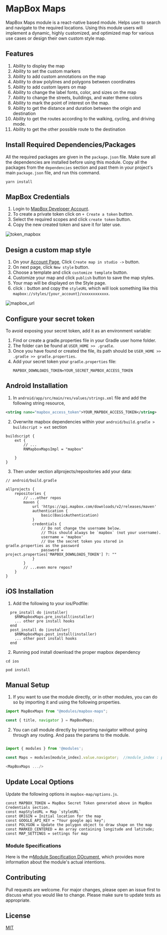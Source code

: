 # MapBox Maps
MapBox Maps module is a react-native based module. Helps user to search and navigate to the required locations.
Using this module users will implement a dynamic, highly customized, and optimized map for various use cases or design their own custom style map.

## Features
1. Ability to display the map
2. Ability to set the custom markers
3. Ability to add custom annotations on the map
4. Ability to draw polylines and polygons between coordinates
5. Ability to add custom layers on map
6. Ability to change the label fonts, color, and sizes on the map
7. Ability to change the streets, buildings, and water theme colors
8. Ability to mark the point of interest on the map.
9. Ability to get the distance and duration between the origin and destination
10. Ability to get the routes according to the walking, cycling, and driving mode.
11. Ability to get the other possible route to the destination


## Install Required Dependencies/Packages
All the required packages are given in the `package.json` file. Make sure all the dependencies are installed before using this module. Copy all the packages from the `dependencies` section and past them in your project's main `package.json` file, and run this command.
  ```
  yarn install
  ```



## MapBox Credentials
1. Login to [MapBox Developer Account](https://account.mapbox.com/auth/signin/).
2. To create a private token click on `+ Create a token` button.
3. Select the required scopes and click `create token` button.
4. Copy the new created token and save it for later use.

![token_mapbox](https://user-images.githubusercontent.com/76822297/227925384-a845ff6d-c128-4ab2-92bb-7a0d50245e9b.png)


## Design a custom map style
1. On your [Account Page](https://account.mapbox.com/), Click `Create map in studio ->` button.
2. On next page, click `New style` button.
3. Choose a template and click `customize template` button.
4. Customize your map and click `publish` button to save the map styles.
5. Your map will be displayed on the Style page.
6. click `:` button and copy the `styleURL` which will look something like this `mapbox://styles/{your_account}/xxxxxxxxxxxx`. 

![mapbox_url](https://user-images.githubusercontent.com/76822297/227925487-04c61ccb-f08f-4396-aca3-4ad989fbf1d6.png)

## Configure your secret token
To avoid exposing your secret token, add it as an environment variable:

1. Find or create a gradle.properties file in your Gradle user home folder.
2. The folder can be found at `USER_HOME >> .gradle`. 
3. Once you have found or created the file, its path should be `USER_HOME >> .gradle >> gradle.properties`. 
4. Add your secret token your `gradle.properties` file:
    ```
    MAPBOX_DOWNLOADS_TOKEN=YOUR_SECRET_MAPBOX_ACCESS_TOKEN
    ```


## Android Installation

1. In `android/app/src/main/res/values/strings.xml` file and add the following string resource,

```xml
<string name="mapbox_access_token">YOUR_MAPBOX_ACCESS_TOKEN</string>
```

2. Overwrite mapbox dependencies within your `android/build.gradle > buildscript > ext` section

```
buildscript {
    ext {
        // ...
        RNMapboxMapsImpl = "mapbox"

    }
}
```

3. Then under section allprojects/repositories add your data:
```
// android/build.gradle

allprojects {
    repositories {
        // ...other repos
        maven {
            url 'https://api.mapbox.com/downloads/v2/releases/maven'
            authentication {
                basic(BasicAuthentication)
            }
            credentials {
                // Do not change the username below.
                // This should always be `mapbox` (not your username).
                username = 'mapbox'
                // Use the secret token you stored in gradle.properties as the password
                password = project.properties['MAPBOX_DOWNLOADS_TOKEN'] ?: ""
            }
        }
        // ...even more repos?
    }
}
```

## iOS Installation

1. Add the following to your ios/Podfile:
```
  pre_install do |installer|
    $RNMapboxMaps.pre_install(installer)
    ... other pre install hooks
  end
  post_install do |installer|
    $RNMapboxMaps.post_install(installer)
    ... other post install hooks
  end
```

2. Running pod install download the proper mapbox dependency

```
cd ios

pod install
```



## Manual Setup

1. If you want to use the module directly, or in other modules, you can do so by importing it and using the following properties.

```javascript
import MapBoxMaps from "@modules/mapbox-maps";

const { title, navigator } = MapBoxMaps;
```

2. You can call module directly by importing navigator without going through any routing. And pass the params to the module.

```javascript

import { modules } from '@modules';

const Maps = modules[module_index].value.navigator;  //module_index : position of the module in modules folder

<MapBoxMaps .../>

```

## Update Local Options

Update the following options in `mapbox-map/options.js`.


```
const MAPBOX_TOKEN = MapBox Secret Token generated above in MapBox Credentials section.
const mapStyleURL = Map `styleURL`
const ORIGIN = Initial location for the map
const GOOGLE_API_KEY = "Your google api key";
const POLYGON = Update the polygon object to draw shape on the map 
const MARKED_CENTERED = An array containing longitude and latitude;
const MAP_SETTINGS = settings for map
```

### Module Specifications
Here is the m[Module Specification DOcument](https://docs.google.com/document/d/1zz1woIU_bHO4uECTRElSuuae_xBwmLKBTBQy_YzNtK8/edit?usp=sharing), which provides more information about the module's actual intentions.


## Contributing

Pull requests are welcome. For major changes, please open an issue first to discuss what you would like to change.
Please make sure to update tests as appropriate.

## License

[MIT](https://choosealicense.com/licenses/mit/)
